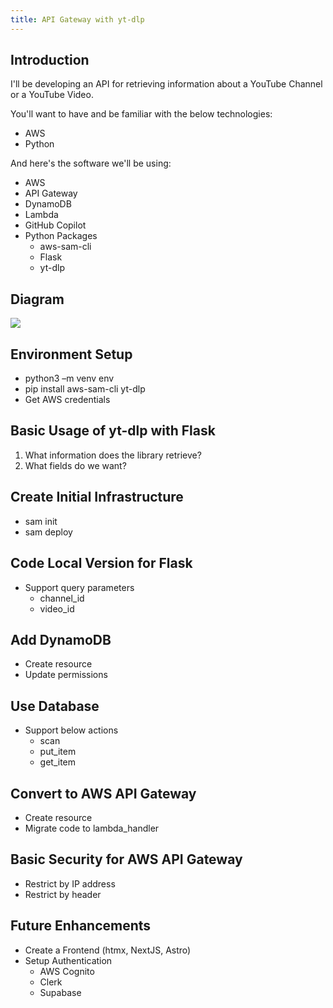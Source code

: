 ```yaml
---
title: API Gateway with yt-dlp
---
```


## Introduction

I'll be developing an API for retrieving information about a YouTube Channel or a YouTube Video.

You'll want to have and be familiar with the below technologies:
- AWS
- Python

And here's the software we'll be using:

- AWS
- API Gateway
- DynamoDB
- Lambda
- GitHub Copilot
- Python Packages
    - aws-sam-cli
    - Flask
    - yt-dlp

## Diagram
<img src="/images/api-gateway-yt-dlp.png">

## Environment Setup
- python3 –m venv env
- pip install aws-sam-cli yt-dlp
- Get AWS credentials

## Basic Usage of yt-dlp with Flask
1. What information does the library retrieve?
2. What fields do we want?

## Create Initial Infrastructure
- sam init
- sam deploy

## Code Local Version for Flask
- Support query parameters
    - channel_id
    - video_id

## Add DynamoDB
- Create resource
- Update permissions

## Use Database
- Support below actions
    - scan
    - put_item
    - get_item

## Convert to AWS API Gateway
- Create resource
- Migrate code to lambda_handler

## Basic Security for AWS API Gateway
- Restrict by IP address
- Restrict by header

## Future Enhancements
- Create a Frontend (htmx, NextJS, Astro)
- Setup Authentication
    - AWS Cognito
    - Clerk
    - Supabase